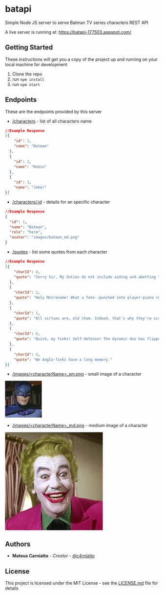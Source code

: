 # batapi

Simple Node JS server to serve Batman TV series characters  REST API

A live server is running at: https://batapi-177503.appspot.com/

## Getting Started

These instructions will get you a copy of the project up and running on your local machine for development

1. Clone the repo
2. run `npm install`
3. run `npm start`

## Endpoints

These are the endpoints provided by this server

- [/characters](https://batapi-177503.appspot.com/characters) - list of all characters name
```json
//Example Response
[{
    "id": 1,
    "name": "Batman"
  },
  {
    "id": 2,
    "name": "Robin"
  },
  {
    "id": 3,
    "name": "Joker"
}]
```
- [/characters/:id](https://batapi-177503.appspot.com/characters/1) - details for an specific character
```json
//Example Response
{
  "id": 1,
  "name": "Batman",
  "role": "hero",
  "avatar": "images/batman_md.png"
}
```
- [/quotes](https://batapi-177503.appspot.com/quotes) - list some quotes from each character
```json
//Example Response
[{
    "charId": 4,
    "quote": "Sorry Sir, My duties do not include aiding and abetting thievery"
  },
  {
    "charId": 2,
    "quote": "Holy Metronome! What a fate--punched into player-piano rolls!"
  },
  {
    "charId": 1,
    "quote": "All virtues are, old chum. Indeed, that's why they're virtues."
  },
  {
    "charId": 6,
    "quote": "Quick, my finks! Self-defense! The dynamic duo has flipped their wings!"
  },
  {
    "charId": 4,
    "quote": "We Anglo-finks have a long memory."
}]
```
- [/images/\<characterName\>_sm.png](https://batapi-177503.appspot.com/batman_sm.png) - small image of a character

![small character image](https://github.com/Carniatto/batapi/blob/master/images/batman_sm.png)

- [/images/\<characterName\>_md.png](https://batapi-177503.appspot.com/joker_md.png) - medium image of a character

![small character image](https://github.com/Carniatto/batapi/blob/master/images/joker_md.png)

## Authors

* **Mateus Carniatto** - *Creator* - [@c4rniatto](https://twitter.com/c4rniatto) 

## License

This project is licensed under the MIT License - see the [LICENSE.md](LICENSE.md) file for details
